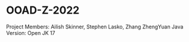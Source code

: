 # OOAD-Z-2022



Project Members: Ailish Skinner, Stephen Lasko, Zhang ZhengYuan
Java Version: Open JK 17


